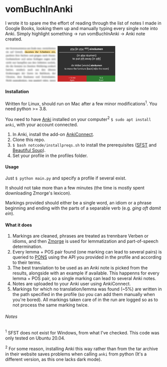 # vomBuchInAnki
I wrote it to spare me the effort of reading through the list of notes I made in Google Books, looking them up and manually typing every single note into Anki. Simply highlight something -> run vomBuchInAnki -> Anki note created.

<img src="/notcode/example.png" alt="Example" width="70%" height="70%">

#### Installation
Written for Linux, should run on Mac after a few minor modifications<sup>1</sup>. You need python >= 3.8.

You need to have [Anki](https://apps.ankiweb.net/#download) installed on your computer<sup>2</sup> `$ sudo apt install anki`, with your account connected.
 
 1. In Anki, install the add-on [AnkiConnect](https://ankiweb.net/shared/info/2055492159).
 1. Clone this repo.
 1. `$ bash notcode/installpreqs.sh` to install the prerequisites ([SFST](https://www.cis.uni-muenchen.de/~schmid/tools/SFST/) and [Beautiful Soup](https://www.crummy.com/software/BeautifulSoup/)).
 1. Set your profile in the profiles folder.
 
 #### Usage
 Just `$ python main.py` and specify a profile if several exist.
 
 It should not take more than a few minutes (the time is mostly spent downloading Zmorge's lexicon).
 
 Markings provided should either be a single word, an idiom or a phrase beginning and ending with the parts of a separable verb (e.g. _ging oft damit ein_).

#### What it does
1. Markings are cleaned, phrases are treated as trennbare Verben or idioms, and then [Zmorge](https://pub.cl.uzh.ch/users/sennrich/zmorge/) is used for lemmatization and part-of-speech determination.
1. Every lemma + POS pair found (one marking can lead to several pairs) is queried to [PONS](https://en.pons.com/p/online-dictionary/developers/api) using the API you provided in the profile and according to their terms.
1. The best translation to be used as an Anki note is picked from the results, alongside with an example if available. This happenns for every lemma + POS pair, so a single marking can lead to several Anki notes.
1. Notes are uploaded to your Anki user using AnkiConnect.
1. Markings for which no translation/lemma was found (~5%) are written in the path specified in the profile (so you can add them manually when you're bored). All markings taken care of in the run are logged so as to not process the same marking twice.

###### Notes
<sup>1</sup> SFST does not exist for Windows, from what I've checked. This code was only tested on Ubuntu 20.04.

<sup>2</sup> For some reason, installing Anki this way rather than from the tar archive in their website saves problems when calling `anki` from python (It's a different version, as this one lacks dark mode).

